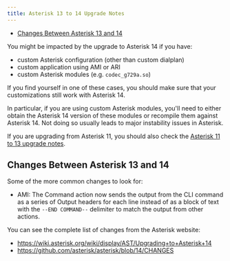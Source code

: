 ```yaml
---
title: Asterisk 13 to 14 Upgrade Notes
---
```


- [Changes Between Asterisk 13 and 14](#changes-between-asterisk-13-and-14)

You might be impacted by the upgrade to Asterisk 14 if you have:

- custom Asterisk configuration (other than custom dialplan)
- custom application using AMI or ARI
- custom Asterisk modules (e.g. `codec_g729a.so`)

If you find yourself in one of these cases, you should make sure that your customizations still work
with Asterisk 14.

In particular, if you are using custom Asterisk modules, you\'ll need to either obtain the Asterisk
14 version of these modules or recompile them against Asterisk 14. Not doing so usually leads to
major instability issues in Asterisk.

If you are upgrading from Asterisk 11, you should also check the
[Asterisk 11 to 13 upgrade notes](/uc-doc/upgrade/upgrade_notes_details/15-13/asterisk_13).

## Changes Between Asterisk 13 and 14

Some of the more common changes to look for:

- AMI: The Command action now sends the output from the CLI command as a series of Output headers
  for each line instead of as a block of text with the `--END COMMAND--` delimiter to match the
  output from other actions.

You can see the complete list of changes from the Asterisk website:

- <https://wiki.asterisk.org/wiki/display/AST/Upgrading+to+Asterisk+14>
- <https://github.com/asterisk/asterisk/blob/14/CHANGES>
